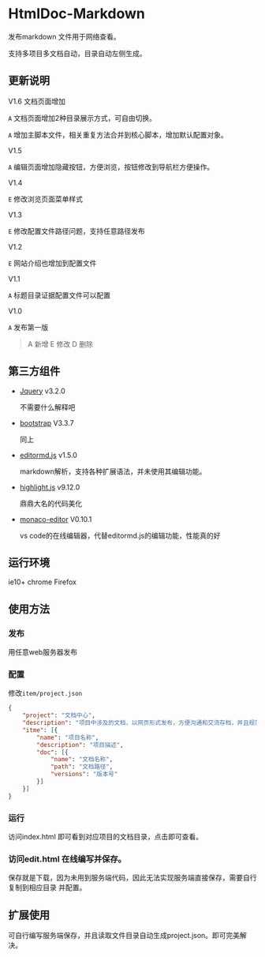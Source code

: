 # HtmlDoc-Markdown

发布markdown 文件用于网络查看。

支持多项目多文档自动，目录自动左侧生成。

## 更新说明

V1.6 文档页面增加

`A` 文档页面增加2种目录展示方式，可自由切换。

`A` 增加主脚本文件，相关重复方法合并到核心脚本，增加默认配置对象。

V1.5

`A` 编辑页面增加隐藏按钮，方便浏览，按钮修改到导航栏方便操作。

V1.4

`E` 修改浏览页面菜单样式

V1.3

`E` 修改配置文件路径问题，支持任意路径发布

V1.2

`E` 网站介绍也增加到配置文件

V1.1

`A` 标题目录证据配置文件可以配置

V1.0

`A` 发布第一版

> A 新增 E 修改 D 删除

## 第三方组件

- [Jquery](https://github.com/jquery/jquery) v3.2.0

    不需要什么解释吧

- [bootstrap](https://github.com/twbs/bootstrap) V3.3.7

    同上

- [editormd.js](https://github.com/pandao/editor.md) v1.5.0

    markdown解析，支持各种扩展语法，并未使用其编辑功能。

- [highlight.js](https://highlightjs.org/) v9.12.0

    鼎鼎大名的代码美化

- [monaco-editor](https://github.com/Microsoft/monaco-editor) V0.10.1

    vs code的在线编辑器，代替editormd.js的编辑功能，性能真的好

## 运行环境

ie10+ chrome Firefox

## 使用方法

### 发布

用任意web服务器发布

### 配置

修改`item/project.json`

```json
{
    "project": "文档中心",
    "description": "项目中涉及的文档，以网页形式发布，方便沟通和交流存档，并且规范文档化办公。",
    "itme": [{
        "name": "项目名称",
        "description": "项目描述",
        "doc": [{
            "name": "文档名称",
            "path": "文档路径",
            "versions": "版本号"
        }]
    }]
}
```

### 运行

访问index.html 即可看到对应项目的文档目录，点击即可查看。

### 访问edit.html 在线编写并保存。

保存就是下载，因为未用到服务端代码，因此无法实现服务端直接保存，需要自行复制到相应目录 并配置。

## 扩展使用

可自行编写服务端保存，并且读取文件目录自动生成project.json。即可完美解决。
